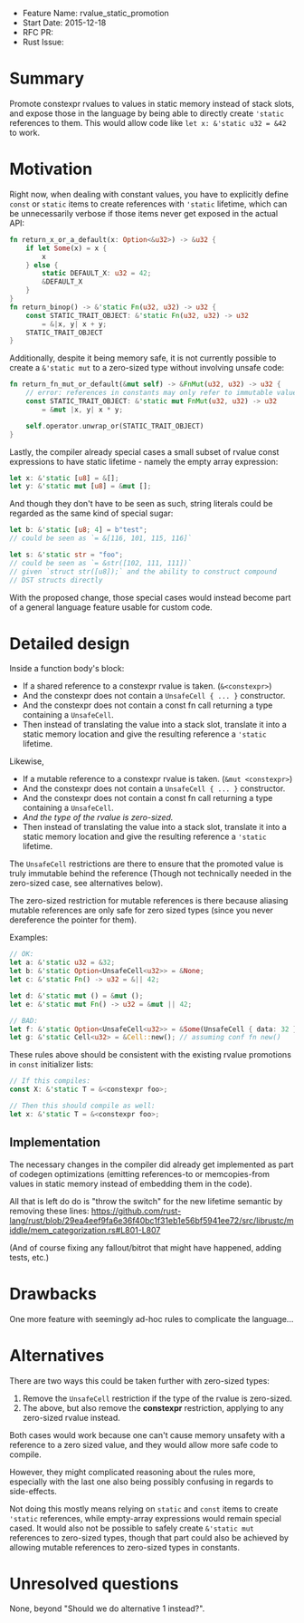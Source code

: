 - Feature Name: rvalue_static_promotion
- Start Date: 2015-12-18
- RFC PR:
- Rust Issue:

# Summary
[summary]: #summary

Promote constexpr rvalues to values in static memory instead of
stack slots, and expose those in the language by being able to directly create
`'static` references to them. This would allow code like
`let x: &'static u32 = &42` to work.

# Motivation
[motivation]: #motivation

Right now, when dealing with constant values, you have to explicitly define
`const` or `static` items to create references with `'static` lifetime,
which can be unnecessarily verbose if those items never get exposed
in the actual API:

```rust
fn return_x_or_a_default(x: Option<&u32>) -> &u32 {
    if let Some(x) = x {
        x
    } else {
        static DEFAULT_X: u32 = 42;
        &DEFAULT_X
    }
}
fn return_binop() -> &'static Fn(u32, u32) -> u32 {
    const STATIC_TRAIT_OBJECT: &'static Fn(u32, u32) -> u32
        = &|x, y| x + y;
    STATIC_TRAIT_OBJECT
}
```

Additionally, despite it being memory safe, it is not currently possible to
create a `&'static mut` to a zero-sized type without involving unsafe code:

```rust
fn return_fn_mut_or_default(&mut self) -> &FnMut(u32, u32) -> u32 {
    // error: references in constants may only refer to immutable values
    const STATIC_TRAIT_OBJECT: &'static mut FnMut(u32, u32) -> u32
        = &mut |x, y| x * y;

    self.operator.unwrap_or(STATIC_TRAIT_OBJECT)
}
```

Lastly, the compiler already special cases a small subset of rvalue
const expressions to have static lifetime - namely the empty array expression:

```rust
let x: &'static [u8] = &[];
let y: &'static mut [u8] = &mut [];
```

And though they don't have to be seen as such, string literals could be regarded
as the same kind of special sugar:

```rust
let b: &'static [u8; 4] = b"test";
// could be seen as `= &[116, 101, 115, 116]`

let s: &'static str = "foo";
// could be seen as `= &str([102, 111, 111])`
// given `struct str([u8]);` and the ability to construct compound
// DST structs directly
```

With the proposed change, those special cases would instead become
part of a general language feature usable for custom code.

# Detailed design
[design]: #detailed-design

Inside a function body's block:

- If a shared reference to a constexpr rvalue is taken. (`&<constexpr>`)
- And the constexpr does not contain a `UnsafeCell { ... }` constructor.
- And the constexpr does not contain a const fn call returning a type containing a `UnsafeCell`.
- Then instead of translating the value into a stack slot, translate
  it into a static memory location and give the resulting reference a
  `'static` lifetime.

Likewise,

- If a mutable reference to a constexpr rvalue is taken. (`&mut <constexpr>`)
- And the constexpr does not contain a `UnsafeCell { ... }` constructor.
- And the constexpr does not contain a const fn call returning a type containing a `UnsafeCell`.
- _And the type of the rvalue is zero-sized._
- Then instead of translating the value into a stack slot, translate
  it into a static memory location and give the resulting reference a
  `'static` lifetime.

The `UnsafeCell` restrictions are there to ensure that the promoted value is
truly immutable behind the reference (Though not technically needed in the zero-sized case, see alternatives below).

The zero-sized restriction for mutable references is there because
aliasing mutable references are only safe for zero sized types
(since you never dereference the pointer for them).

Examples:

```rust
// OK:
let a: &'static u32 = &32;
let b: &'static Option<UnsafeCell<u32>> = &None;
let c: &'static Fn() -> u32 = &|| 42;

let d: &'static mut () = &mut ();
let e: &'static mut Fn() -> u32 = &mut || 42;

// BAD:
let f: &'static Option<UnsafeCell<u32>> = &Some(UnsafeCell { data: 32 });
let g: &'static Cell<u32> = &Cell::new(); // assuming conf fn new()
```

These rules above should be consistent with the existing rvalue promotions in `const`
initializer lists:

```rust
// If this compiles:
const X: &'static T = &<constexpr foo>;

// Then this should compile as well:
let x: &'static T = &<constexpr foo>;
```

## Implementation

The necessary changes in the compiler did already get implemented as
part of codegen optimizations (emitting references-to or memcopies-from values in static memory instead of embedding them in the code).

All that is left do do is "throw the switch" for the new lifetime semantic
by removing these lines:
https://github.com/rust-lang/rust/blob/29ea4eef9fa6e36f40bc1f31eb1e56bf5941ee72/src/librustc/middle/mem_categorization.rs#L801-L807

(And of course fixing any fallout/bitrot that might have happened, adding tests, etc.)

# Drawbacks
[drawbacks]: #drawbacks

One more feature with seemingly ad-hoc rules to complicate the language...

# Alternatives
[alternatives]: #alternatives

There are two ways this could be taken further with zero-sized types:

1. Remove the `UnsafeCell` restriction if the type of the rvalue is zero-sized.
2. The above, but also remove the __constexpr__ restriction, applying to any zero-sized rvalue instead.

Both cases would work because one can't cause memory unsafety with a reference
to a zero sized value, and they would allow more safe code to compile.

However, they might complicated reasoning about the rules more,
especially with the last one also being possibly confusing in regards to
side-effects.

Not doing this mostly means relying on `static` and `const` items to create
`'static` references, while empty-array expressions would remain special cased.
It would also not be possible to safely create `&'static mut` references to zero-sized
types, though that part could also be achieved by allowing mutable references to
zero-sized types in constants.

# Unresolved questions
[unresolved]: #unresolved-questions

None, beyond "Should we do alternative 1 instead?".
